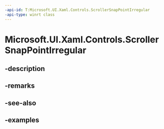 ```yaml
---
-api-id: T:Microsoft.UI.Xaml.Controls.ScrollerSnapPointIrregular
-api-type: winrt class
---
```


<!-- Class syntax.
public class ScrollerSnapPointIrregular : ScrollerSnapPointBase, ScrollerSnapPointBase
-->

# Microsoft.UI.Xaml.Controls.ScrollerSnapPointIrregular

## -description

## -remarks

## -see-also

## -examples

